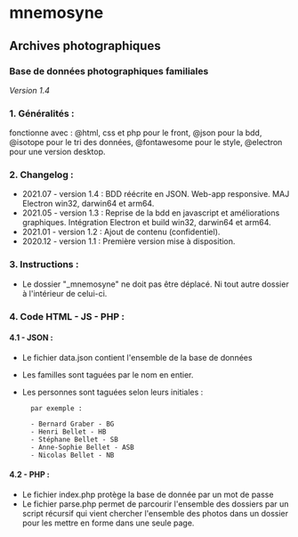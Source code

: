 # mnemosyne

## Archives photographiques
### Base de données photographiques familiales

*Version 1.4*

### 1. Généralités :

fonctionne avec :
@html, css et php pour le front,
@json pour la bdd,
@isotope pour le tri des données,
@fontawesome pour le style,
@electron pour une version desktop.

### 2. Changelog :

- 2021.07 - version 1.4 : 
	    BDD réécrite en JSON.
	    Web-app responsive.
	    MAJ Electron win32, darwin64 et arm64.
- 2021.05 - version 1.3 :
    	Reprise de la bdd en javascript et améliorations graphiques.
    	Intégration Electron et build win32, darwin64 et arm64.
- 2021.01 - version 1.2 :
    	Ajout de contenu (confidentiel).
- 2020.12 - version 1.1 : 
    	Première version mise à disposition.
    
### 3. Instructions :

- Le dossier "_mnemosyne" ne doit pas être déplacé.
	Ni tout autre dossier à l'intérieur de celui-ci.

### 4. Code HTML - JS - PHP :

#### 4.1 - JSON :

- Le fichier data.json contient l'ensemble de la base de données
- Les familles sont taguées par le nom en entier.
- Les personnes sont taguées selon leurs initiales :
       
        par exemple :

        - Bernard Graber - BG
        - Henri Bellet - HB
        - Stéphane Bellet - SB
        - Anne-Sophie Bellet - ASB
        - Nicolas Bellet - NB

#### 4.2 - PHP :  

- Le fichier index.php protège la base de donnée par un mot de passe
- Le fichier parse.php permet de parcourir l'ensemble des dossiers par un script récursif qui vient chercher l'ensemble des photos dans un dossier pour les mettre en forme dans une seule page.
